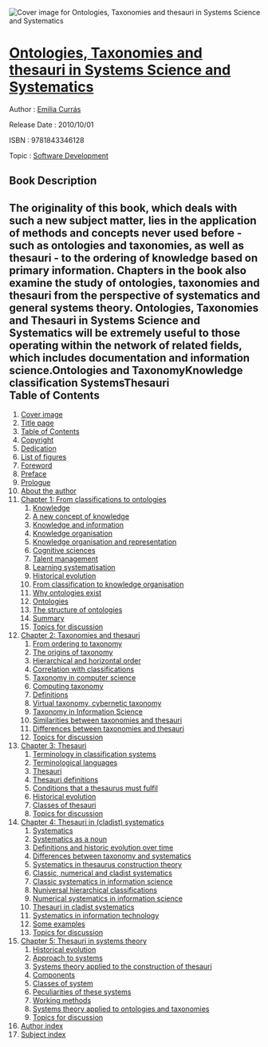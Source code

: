 ![Cover image for Ontologies, Taxonomies and thesauri in Systems Science and Systematics](https://imgdetail.ebookreading.net/cover/cover/software_development/EB9781843346128.jpg)

[Ontologies, Taxonomies and thesauri in Systems Science and Systematics](https://ebookreading.net/view/book/Ontologies%2C+Taxonomies+and+thesauri+in+Systems+Science+and+Systematics-EB9781843346128_1.html "Ontologies, Taxonomies and thesauri in Systems Science and Systematics")
====================================================================================================================

Author : [Emilia Currás](https://ebookreading.net/search/author/Emilia+Curr%C3%A1s)

Release Date : 2010/10/01

ISBN : 9781843346128

Topic : [Software Development](https://ebookreading.net/search/category/software-development)

Book Description
-----------------

The originality of this book, which deals with such a new subject matter, lies in the application of methods and concepts never used before - such as ontologies and taxonomies, as well as thesauri - to the ordering of knowledge based on primary information. Chapters in the book also examine the study of ontologies, taxonomies and thesauri from the perspective of systematics and general systems theory. Ontologies, Taxonomies and Thesauri in Systems Science and Systematics will be extremely useful to those operating within the network of related fields, which includes documentation and information science.Ontologies and TaxonomyKnowledge classification SystemsThesauri              
Table of Contents
-----------------

1. [Cover image](https://ebookreading.net/view/book/Ontologies%2C+Taxonomies+and+thesauri+in+Systems+Science+and+Systematics-EB9781843346128_1.html)
1. [Title page](https://ebookreading.net/view/book/Ontologies%2C+Taxonomies+and+thesauri+in+Systems+Science+and+Systematics-EB9781843346128_2.html)
1. [Table of Contents](https://ebookreading.net/view/book/Ontologies%2C+Taxonomies+and+thesauri+in+Systems+Science+and+Systematics-EB9781843346128_3.html)
1. [Copyright](https://ebookreading.net/view/book/Ontologies%2C+Taxonomies+and+thesauri+in+Systems+Science+and+Systematics-EB9781843346128_4.html)
1. [Dedication](https://ebookreading.net/view/book/Ontologies%2C+Taxonomies+and+thesauri+in+Systems+Science+and+Systematics-EB9781843346128_5.html)
1. [List of figures](https://ebookreading.net/view/book/Ontologies%2C+Taxonomies+and+thesauri+in+Systems+Science+and+Systematics-EB9781843346128_6.html)
1. [Foreword](https://ebookreading.net/view/book/Ontologies%2C+Taxonomies+and+thesauri+in+Systems+Science+and+Systematics-EB9781843346128_7.html)
1. [Preface](https://ebookreading.net/view/book/Ontologies%2C+Taxonomies+and+thesauri+in+Systems+Science+and+Systematics-EB9781843346128_8.html)
1. [Prologue](https://ebookreading.net/view/book/Ontologies%2C+Taxonomies+and+thesauri+in+Systems+Science+and+Systematics-EB9781843346128_9.html)
1. [About the author](https://ebookreading.net/view/book/Ontologies%2C+Taxonomies+and+thesauri+in+Systems+Science+and+Systematics-EB9781843346128_10.html)
1. [Chapter 1: From classifications to ontologies](https://ebookreading.net/view/book/Ontologies%2C+Taxonomies+and+thesauri+in+Systems+Science+and+Systematics-EB9781843346128_11.html)
    1. [Knowledge](https://ebookreading.net/view/book/Ontologies%2C+Taxonomies+and+thesauri+in+Systems+Science+and+Systematics-EB9781843346128_11.html#st0010)
    1. [A new concept of knowledge](https://ebookreading.net/view/book/Ontologies%2C+Taxonomies+and+thesauri+in+Systems+Science+and+Systematics-EB9781843346128_11.html#st0015)
    1. [Knowledge and information](https://ebookreading.net/view/book/Ontologies%2C+Taxonomies+and+thesauri+in+Systems+Science+and+Systematics-EB9781843346128_11.html#st0020)
    1. [Knowledge organisation](https://ebookreading.net/view/book/Ontologies%2C+Taxonomies+and+thesauri+in+Systems+Science+and+Systematics-EB9781843346128_11.html#st0025)
    1. [Knowledge organisation and representation](https://ebookreading.net/view/book/Ontologies%2C+Taxonomies+and+thesauri+in+Systems+Science+and+Systematics-EB9781843346128_11.html#st0030)
    1. [Cognitive sciences](https://ebookreading.net/view/book/Ontologies%2C+Taxonomies+and+thesauri+in+Systems+Science+and+Systematics-EB9781843346128_11.html#st0035)
    1. [Talent management](https://ebookreading.net/view/book/Ontologies%2C+Taxonomies+and+thesauri+in+Systems+Science+and+Systematics-EB9781843346128_11.html#st0040)
    1. [Learning systematisation](https://ebookreading.net/view/book/Ontologies%2C+Taxonomies+and+thesauri+in+Systems+Science+and+Systematics-EB9781843346128_11.html#st0045)
    1. [Historical evolution](https://ebookreading.net/view/book/Ontologies%2C+Taxonomies+and+thesauri+in+Systems+Science+and+Systematics-EB9781843346128_11.html#st0050)
    1. [From classification to knowledge organisation](https://ebookreading.net/view/book/Ontologies%2C+Taxonomies+and+thesauri+in+Systems+Science+and+Systematics-EB9781843346128_11.html#st0055)
    1. [Why ontologies exist](https://ebookreading.net/view/book/Ontologies%2C+Taxonomies+and+thesauri+in+Systems+Science+and+Systematics-EB9781843346128_11.html#st0060)
    1. [Ontologies](https://ebookreading.net/view/book/Ontologies%2C+Taxonomies+and+thesauri+in+Systems+Science+and+Systematics-EB9781843346128_11.html#st0065)
    1. [The structure of ontologies](https://ebookreading.net/view/book/Ontologies%2C+Taxonomies+and+thesauri+in+Systems+Science+and+Systematics-EB9781843346128_11.html#st0070)
    1. [Summary](https://ebookreading.net/view/book/Ontologies%2C+Taxonomies+and+thesauri+in+Systems+Science+and+Systematics-EB9781843346128_11.html#st0075)
    1. [Topics for discussion](https://ebookreading.net/view/book/Ontologies%2C+Taxonomies+and+thesauri+in+Systems+Science+and+Systematics-EB9781843346128_11.html#st0080)
1. [Chapter 2: Taxonomies and thesauri](https://ebookreading.net/view/book/Ontologies%2C+Taxonomies+and+thesauri+in+Systems+Science+and+Systematics-EB9781843346128_12.html)
    1. [From ordering to taxonomy](https://ebookreading.net/view/book/Ontologies%2C+Taxonomies+and+thesauri+in+Systems+Science+and+Systematics-EB9781843346128_12.html#st0010)
    1. [The origins of taxonomy](https://ebookreading.net/view/book/Ontologies%2C+Taxonomies+and+thesauri+in+Systems+Science+and+Systematics-EB9781843346128_12.html#st0015)
    1. [Hierarchical and horizontal order](https://ebookreading.net/view/book/Ontologies%2C+Taxonomies+and+thesauri+in+Systems+Science+and+Systematics-EB9781843346128_12.html#st0020)
    1. [Correlation with classifications](https://ebookreading.net/view/book/Ontologies%2C+Taxonomies+and+thesauri+in+Systems+Science+and+Systematics-EB9781843346128_12.html#st0025)
    1. [Taxonomy in computer science](https://ebookreading.net/view/book/Ontologies%2C+Taxonomies+and+thesauri+in+Systems+Science+and+Systematics-EB9781843346128_12.html#st0030)
    1. [Computing taxonomy](https://ebookreading.net/view/book/Ontologies%2C+Taxonomies+and+thesauri+in+Systems+Science+and+Systematics-EB9781843346128_12.html#st0035)
    1. [Definitions](https://ebookreading.net/view/book/Ontologies%2C+Taxonomies+and+thesauri+in+Systems+Science+and+Systematics-EB9781843346128_12.html#st0040)
    1. [Virtual taxonomy, cybernetic taxonomy](https://ebookreading.net/view/book/Ontologies%2C+Taxonomies+and+thesauri+in+Systems+Science+and+Systematics-EB9781843346128_12.html#st0045)
    1. [Taxonomy in Information Science](https://ebookreading.net/view/book/Ontologies%2C+Taxonomies+and+thesauri+in+Systems+Science+and+Systematics-EB9781843346128_12.html#st0050)
    1. [Similarities between taxonomies and thesauri](https://ebookreading.net/view/book/Ontologies%2C+Taxonomies+and+thesauri+in+Systems+Science+and+Systematics-EB9781843346128_12.html#st0055)
    1. [Differences between taxonomies and thesauri](https://ebookreading.net/view/book/Ontologies%2C+Taxonomies+and+thesauri+in+Systems+Science+and+Systematics-EB9781843346128_12.html#st0060)
    1. [Topics for discussion](https://ebookreading.net/view/book/Ontologies%2C+Taxonomies+and+thesauri+in+Systems+Science+and+Systematics-EB9781843346128_12.html#st0065)
1. [Chapter 3: Thesauri](https://ebookreading.net/view/book/Ontologies%2C+Taxonomies+and+thesauri+in+Systems+Science+and+Systematics-EB9781843346128_13.html)
    1. [Terminology in classification systems](https://ebookreading.net/view/book/Ontologies%2C+Taxonomies+and+thesauri+in+Systems+Science+and+Systematics-EB9781843346128_13.html#st0010)
    1. [Terminological languages](https://ebookreading.net/view/book/Ontologies%2C+Taxonomies+and+thesauri+in+Systems+Science+and+Systematics-EB9781843346128_13.html#st0015)
    1. [Thesauri](https://ebookreading.net/view/book/Ontologies%2C+Taxonomies+and+thesauri+in+Systems+Science+and+Systematics-EB9781843346128_13.html#st0020)
    1. [Thesauri definitions](https://ebookreading.net/view/book/Ontologies%2C+Taxonomies+and+thesauri+in+Systems+Science+and+Systematics-EB9781843346128_13.html#st0025)
    1. [Conditions that a thesaurus must fulfil](https://ebookreading.net/view/book/Ontologies%2C+Taxonomies+and+thesauri+in+Systems+Science+and+Systematics-EB9781843346128_13.html#st0030)
    1. [Historical evolution](https://ebookreading.net/view/book/Ontologies%2C+Taxonomies+and+thesauri+in+Systems+Science+and+Systematics-EB9781843346128_13.html#st0035)
    1. [Classes of thesauri](https://ebookreading.net/view/book/Ontologies%2C+Taxonomies+and+thesauri+in+Systems+Science+and+Systematics-EB9781843346128_13.html#st0040)
    1. [Topics for discussion](https://ebookreading.net/view/book/Ontologies%2C+Taxonomies+and+thesauri+in+Systems+Science+and+Systematics-EB9781843346128_13.html#st0045)
1. [Chapter 4: Thesauri in (cladist) systematics](https://ebookreading.net/view/book/Ontologies%2C+Taxonomies+and+thesauri+in+Systems+Science+and+Systematics-EB9781843346128_14.html)
    1. [Systematics](https://ebookreading.net/view/book/Ontologies%2C+Taxonomies+and+thesauri+in+Systems+Science+and+Systematics-EB9781843346128_14.html#st0010)
    1. [Systematics as a noun](https://ebookreading.net/view/book/Ontologies%2C+Taxonomies+and+thesauri+in+Systems+Science+and+Systematics-EB9781843346128_14.html#st0015)
    1. [Definitions and historic evolution over time](https://ebookreading.net/view/book/Ontologies%2C+Taxonomies+and+thesauri+in+Systems+Science+and+Systematics-EB9781843346128_14.html#st0020)
    1. [Differences between taxonomy and systematics](https://ebookreading.net/view/book/Ontologies%2C+Taxonomies+and+thesauri+in+Systems+Science+and+Systematics-EB9781843346128_14.html#st0025)
    1. [Systematics in thesaurus construction theory](https://ebookreading.net/view/book/Ontologies%2C+Taxonomies+and+thesauri+in+Systems+Science+and+Systematics-EB9781843346128_14.html#st0030)
    1. [Classic, numerical and cladist systematics](https://ebookreading.net/view/book/Ontologies%2C+Taxonomies+and+thesauri+in+Systems+Science+and+Systematics-EB9781843346128_14.html#st0035)
    1. [Classic systematics in information science](https://ebookreading.net/view/book/Ontologies%2C+Taxonomies+and+thesauri+in+Systems+Science+and+Systematics-EB9781843346128_14.html#st0040)
    1. [Nuniversal hierarchical classifications](https://ebookreading.net/view/book/Ontologies%2C+Taxonomies+and+thesauri+in+Systems+Science+and+Systematics-EB9781843346128_14.html#st0045)
    1. [Numerical systematics in information science](https://ebookreading.net/view/book/Ontologies%2C+Taxonomies+and+thesauri+in+Systems+Science+and+Systematics-EB9781843346128_14.html#st0050)
    1. [Thesauri in cladist systematics](https://ebookreading.net/view/book/Ontologies%2C+Taxonomies+and+thesauri+in+Systems+Science+and+Systematics-EB9781843346128_14.html#st0055)
    1. [Systematics in information technology](https://ebookreading.net/view/book/Ontologies%2C+Taxonomies+and+thesauri+in+Systems+Science+and+Systematics-EB9781843346128_14.html#st0060)
    1. [Some examples](https://ebookreading.net/view/book/Ontologies%2C+Taxonomies+and+thesauri+in+Systems+Science+and+Systematics-EB9781843346128_14.html#st0065)
    1. [Topics for discussion](https://ebookreading.net/view/book/Ontologies%2C+Taxonomies+and+thesauri+in+Systems+Science+and+Systematics-EB9781843346128_14.html#st0070)
1. [Chapter 5: Thesauri in systems theory](https://ebookreading.net/view/book/Ontologies%2C+Taxonomies+and+thesauri+in+Systems+Science+and+Systematics-EB9781843346128_15.html)
    1. [Historical evolution](https://ebookreading.net/view/book/Ontologies%2C+Taxonomies+and+thesauri+in+Systems+Science+and+Systematics-EB9781843346128_15.html#st0010)
    1. [Approach to systems](https://ebookreading.net/view/book/Ontologies%2C+Taxonomies+and+thesauri+in+Systems+Science+and+Systematics-EB9781843346128_15.html#st0015)
    1. [Systems theory applied to the construction of thesauri](https://ebookreading.net/view/book/Ontologies%2C+Taxonomies+and+thesauri+in+Systems+Science+and+Systematics-EB9781843346128_15.html#st0020)
    1. [Components](https://ebookreading.net/view/book/Ontologies%2C+Taxonomies+and+thesauri+in+Systems+Science+and+Systematics-EB9781843346128_15.html#st0025)
    1. [Classes of system](https://ebookreading.net/view/book/Ontologies%2C+Taxonomies+and+thesauri+in+Systems+Science+and+Systematics-EB9781843346128_15.html#st0030)
    1. [Peculiarities of these systems](https://ebookreading.net/view/book/Ontologies%2C+Taxonomies+and+thesauri+in+Systems+Science+and+Systematics-EB9781843346128_15.html#st0035)
    1. [Working methods](https://ebookreading.net/view/book/Ontologies%2C+Taxonomies+and+thesauri+in+Systems+Science+and+Systematics-EB9781843346128_15.html#st0040)
    1. [Systems theory applied to ontologies and taxonomies](https://ebookreading.net/view/book/Ontologies%2C+Taxonomies+and+thesauri+in+Systems+Science+and+Systematics-EB9781843346128_15.html#st0045)
    1. [Topics for discussion](https://ebookreading.net/view/book/Ontologies%2C+Taxonomies+and+thesauri+in+Systems+Science+and+Systematics-EB9781843346128_15.html#st0050)
1. [Author index](https://ebookreading.net/view/book/Ontologies%2C+Taxonomies+and+thesauri+in+Systems+Science+and+Systematics-EB9781843346128_16.html)
1. [Subject index](https://ebookreading.net/view/book/Ontologies%2C+Taxonomies+and+thesauri+in+Systems+Science+and+Systematics-EB9781843346128_17.html)
